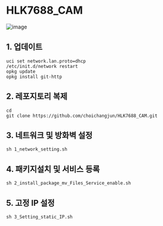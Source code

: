 # HLK7688_CAM

![image](https://user-images.githubusercontent.com/30309434/189016286-eba97ad1-815e-48d3-989e-e295a9d89cab.png)


## 1. 업데이트
    uci set network.lan.proto=dhcp
    /etc/init.d/network restart
    opkg update
    opkg install git-http

## 2. 레포지토리 복제
    cd
    git clone https://github.com/choichangjun/HLK7688_CAM.git

## 3. 네트워크 및 방화벽 설정 
    sh 1_network_setting.sh
## 4. 패키지설치 및 서비스 등록 
    sh 2_install_package_mv_Files_Service_enable.sh
## 5. 고정 IP 설정 
    sh 3_Setting_static_IP.sh
    
  

  
  


